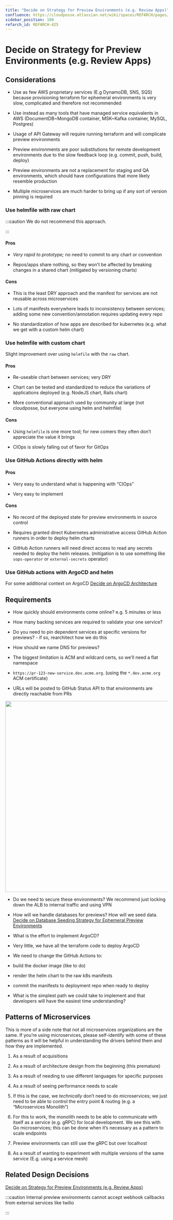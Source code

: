 ```yaml
---
title: "Decide on Strategy for Preview Environments (e.g. Review Apps)"
confluence: https://cloudposse.atlassian.net/wiki/spaces/REFARCH/pages/1171980430
sidebar_position: 100
refarch_id: REFARCH-425
---
```


# Decide on Strategy for Preview Environments (e.g. Review Apps)

## Considerations

- Use as few AWS proprietary services (E.g DynamoDB, SNS, SQS) because provisioning terraform for ephemeral environments is very slow, complicated and therefore not recommended

- Use instead as many tools that have managed service equivalents in AWS (DocumentDB~MongoDB container, MSK~Kafka container, MySQL, Postgres)

- Usage of API Gateway will require running terraform and will complicate preview environments

- Preview environments are poor substitutions for remote development environments due to the slow feedback loop (e.g. commit, push, build, deploy)

- Preview environments are not a replacement for staging and QA environments, which should have configurations that more likely resemble production

- Multiple microservices are much harder to bring up if any sort of version pinning is required

### Use helmfile with raw chart

:::caution
We do not recommend this approach.

:::

#### Pros

- _Very rapid to prototype;_ no need to commit to any chart or convention

- Repos/apps share nothing, so they won’t be affected by breaking changes in a shared chart (mitigated by versioning charts)

#### Cons

- This is the least DRY approach and the manifest for services are not reusable across microservices

- Lots of manifests everywhere leads to inconsistency between services; adding some new convention/annotation requires updating every repo

- No standardization of how apps are described for kubernetes (e.g. what we get with a custom helm chart)

### Use helmfile with custom chart

Slight improvement over using `helmfile` with the `raw` chart.

#### Pros

- Re-useable chart between services; very DRY

- Chart can be tested and standardized to reduce the variations of applications deployed (e.g. NodeJS chart, Rails chart)

- More conventional approach used by community at large (not cloudposse, but everyone using helm and helmfile)

#### Cons

- Using `helmfile` is one more tool; for new comers they often don’t appreciate the value it brings

- CIOps is slowly falling out of favor for GitOps

### Use GitHub Actions directly with helm

#### Pros

- Very easy to understand what is happening with “CIOps”

- Very easy to implement

#### Cons

- No record of the deployed state for preview environments in source control

- Requires granted direct Kubernetes administrative access GitHub Action runners in order to deploy helm charts

- GitHub Action runners will need direct access to read any secrets needed to deploy the helm releases.
(mitigation is to use something like `sops-operator` or `external-secrets` operator)

### Use GitHub actions with ArgoCD and helm

For some additional context on ArgoCD [Decide on ArgoCD Architecture](/reference-architecture/fundamentals/design-decisions/foundational-release-engineering/decide-on-argocd-architecture)

## Requirements

- How quickly should environments come online? e.g. 5 minutes or less

- How many backing services are required to validate your one service?

- Do you need to pin dependent services at specific versions for previews? - if so, rearchitect how we do this

- How should we name DNS for previews?

- The biggest limitation is ACM and wildcard certs, so we’ll need a flat namespace

- `https://pr-123-new-service.dev.acme.org`. (using the `*.dev.acme.org` ACM certificate)

- URLs will be posted to GitHub Status API to that environments are directly reachable from PRs

<img src="/assets/refarch/cleanshot-2021-10-20-at-11.14.13@2x-20211020-161434.png" height="594" width="1184" /><br/>

- Do we need to secure these environments? We recommend just locking down the ALB to internal traffic and using VPN

- How will we handle databases for previews? How will we seed data. [Decide on Database Seeding Strategy for Ephemeral Preview Environments](/reference-architecture/fundamentals/design-decisions/foundational-release-engineering/decide-on-database-seeding-strategy-for-ephemeral-preview-enviro)

- What is the effort to implement ArgoCD?

- Very little, we have all the terraform code to deploy ArgoCD

- We need to change the GitHub Actions to:

- build the docker image (like to do)

- render the helm chart to the raw k8s manifests

- commit the manifests to deployment repo when ready to deploy

- What is the simplest path we could take to implement and that developers will have the easiest time understanding?

## Patterns of Microservices

This is more of a side note that not all microservices organizations are the same. If you’re using microservices, please self-identify with some of these patterns as it will be helpful in understanding the drivers behind them and how they are implemented.

1. As a result of acquisitions

2. As a result of architecture design from the beginning (this premature)

3. As a result of needing to use different languages for specific purposes

4. As a result of seeing performance needs to scale

1. If this is the case, we _technically_ don’t need to do microservices; we just need to be able to control the entry point & routing (e.g. a “Microservices Monolith”)

2. For this to work, the monolith needs to be able to communicate with itself as a service (e.g. gRPC) for local development. We see this with Go microservices; this can be done when it’s necessary as a pattern to scale endpoints

3. Preview environments can still use the gRPC but over localhost

5. As a result of wanting to experiment with multiple versions of the same service (E.g. using a service mesh)

## Related Design Decisions

[Decide on Strategy for Preview Environments (e.g. Review Apps)](/reference-architecture/fundamentals/design-decisions/foundational-release-engineering/decide-on-strategy-for-preview-environments-e-g-review-apps)

:::caution
Internal preview environments cannot accept webhook callbacks from external services like twilio

:::

